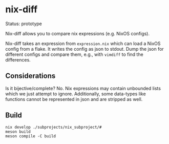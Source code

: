 # nix-diff

Status: prototype

Nix-diff allows you to compare nix expressions (e.g. NixOS configs).

Nix-diff takes an expression from `expression.nix` which can load a NixOS config from a flake.
It writes the config as json to stdout.
Dump the json for different configs and compare them, e.g., with `vimdiff` to find the differences.


## Considerations

Is it bijective/complete?
No.
Nix expressions may contain unbounded lists which we just attempt to ignore.
Additionally, some data-types like functions cannot be represented in json and are stripped as well.

## Build

```console
nix develop ./subprojects/nix_subproject/#
meson build
meson compile -C build
```
